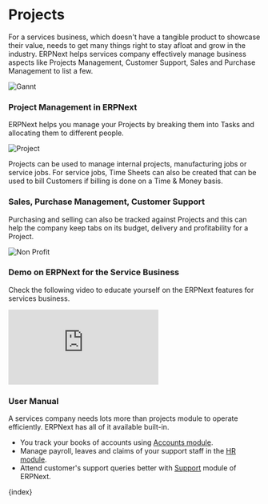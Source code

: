 <!-- add-breadcrumbs -->
# Projects

For a services business, which doesn't have a tangible product to showcase their value, needs to get many things right to stay afloat and grow in the industry. ERPNext helps services company effectively manage business aspects like Projects Management, Customer Support, Sales and Purchase Management to list a few.

<img class="screenshot" alt="Gannt" src="{{docs_base_url}}/assets/img/project/services-hero.png">

### Project Management in ERPNext

ERPNext helps you manage your Projects by breaking them into Tasks and
allocating them to different people.

<img class="screenshot" alt="Project" src="{{docs_base_url}}/assets/img/project/projects.png">

Projects can be used to manage internal projects, manufacturing jobs or
service jobs. For service jobs, Time Sheets can also be created that can be used to bill Customers if billing is done on a Time & Money basis.

### Sales, Purchase Management, Customer Support

Purchasing and selling can also be tracked against Projects and this can help the company keep tabs on its budget, delivery and profitability for a Project.

<img class="screenshot" alt="Non Profit" src="{{docs_base_url}}/assets/img/project/support.png">

### Demo on ERPNext for the Service Business

Check the following video to educate yourself on the ERPNext features for services business.

<div>
    <div class='embed-container'>
        <iframe src='https://www.youtube.com/embed/mI8IkiGhaPA' frameborder='0' allowfullscreen>
        </iframe>
    </div>
</div>

### User Manual

A services company needs lots more than projects module to operate efficiently. ERPNext has all of it available built-in.

- You track your books of accounts using [Accounts module](/docs/user/manual/en/accounts.html).
- Manage payroll, leaves and claims of your support staff in the [HR module](/docs/user/manual/en/human-resources.html).
- Attend customer's support queries better with [Support](/docs/user/manual/en/support.html) module of ERPNext.

{index}
